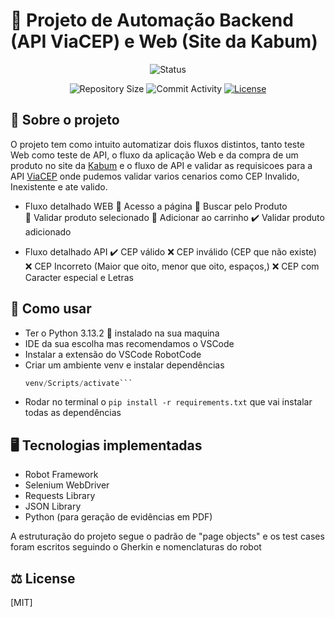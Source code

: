 # 🤖 Projeto de Automação Backend (API ViaCEP) e Web (Site da Kabum)

<p align="center">
  <img
    src="https://img.shields.io/badge/Status-Concluido-green?style=flat-square"
    alt="Status"
  />
</p>

<p align="center">
  <img
    src="https://img.shields.io/github/repo-size/Thomazrlima/README.md-Templates?style=flat"
    alt="Repository Size"
  />
  <img
    src="https://img.shields.io/github/commit-activity/t/Thomazrlima/README.md-Templates?style=flat&logo=github"
    alt="Commit Activity"
  />
  <a href="LICENSE.md"
    ><img
      src="https://img.shields.io/github/license/Thomazrlima/README.md-Templates"
      alt="License"
  /></a>
</p>


## 🚀 Sobre o projeto

O projeto tem como intuito automatizar dois fluxos distintos, tanto teste Web como teste de API, o fluxo da aplicação Web e da compra de um produto no site da <a href="http://kabum.com.br/">Kabum</a> e o fluxo de API e validar as requisicoes para a API <a href="viacep.com.br">ViaCEP</a> onde pudemos validar varios cenarios como CEP Invalido, Inexistente e ate valido. 

- Fluxo detalhado WEB 
🔗 Acesso a página
🔎 Buscar pelo Produto  
📌 Validar produto selecionado 
🛒 Adicionar ao carrinho
✔️ Validar produto adicionado

- Fluxo detalhado API
✔️ CEP válido
❌ CEP inválido (CEP que não existe)
❌ CEP Incorreto (Maior que oito, menor que oito, espaços,)
❌ CEP com Caracter especial e Letras


## 🔧 Como usar

- Ter o Python 3.13.2 :snake: instalado na sua maquina
- IDE da sua escolha mas recomendamos o VSCode
- Instalar a extensão do VSCode RobotCode
- Criar um ambiente venv e instalar dependências 
    ```python -m venv venv
    venv/Scripts/activate```
- Rodar no terminal o <code>pip install -r requirements.txt</code> que vai instalar todas as dependências

## 🖥️ Tecnologias implementadas

- Robot Framework
- Selenium WebDriver
- Requests Library
- JSON Library
- Python (para geração de evidências em PDF)

A estruturação do projeto segue o padrão de "page objects" e os test cases foram escritos seguindo o Gherkin e nomenclaturas do robot


## ⚖️ License

[MIT]
